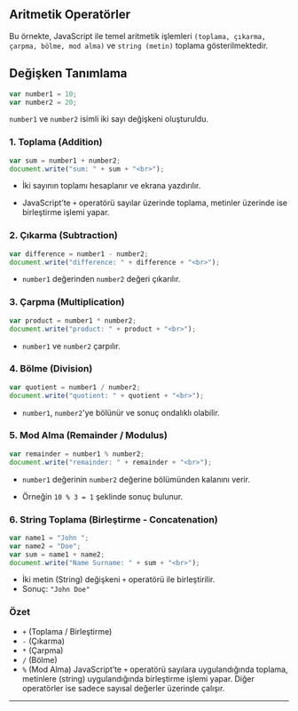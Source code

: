 ## Aritmetik Operatörler

Bu örnekte, JavaScript ile temel aritmetik işlemleri `(toplama, çıkarma, çarpma, bölme, mod alma)` ve `string (metin)` toplama gösterilmektedir.

## Değişken Tanımlama

```javascript
var number1 = 10;
var number2 = 20;

```

`number1` ve `number2` isimli iki sayı değişkeni oluşturuldu.

### 1. Toplama (Addition)

```javascript
var sum = number1 + number2;
document.write("sum: " + sum + "<br>");

```

- İki sayının toplamı hesaplanır ve ekrana yazdırılır.

- JavaScript’te `+` operatörü sayılar üzerinde toplama, metinler üzerinde ise birleştirme işlemi yapar.

### 2. Çıkarma (Subtraction)

```javascript
var difference = number1 - number2;
document.write("difference: " + difference + "<br>");

```

- `number1` değerinden `number2` değeri çıkarılır.

### 3. Çarpma (Multiplication)

```javascript
var product = number1 * number2;
document.write("product: " + product + "<br>");

```

- `number1` ve `number2` çarpılır.

### 4. Bölme (Division)

```javascript
var quotient = number1 / number2;
document.write("quotient: " + quotient + "<br>");

```

- `number1`, `number2`'ye bölünür ve sonuç ondalıklı olabilir.

### 5. Mod Alma (Remainder / Modulus)

```javascript
var remainder = number1 % number2;
document.write("remainder: " + remainder + "<br>");

```

- `number1` değerinin `number2` değerine bölümünden kalanını verir.

- Örneğin `10 % 3 = 1` şeklinde sonuç bulunur.

### 6. String Toplama (Birleştirme - Concatenation)

```javascript
var name1 = "John ";
var name2 = "Doe";
var sum = name1 + name2;
document.write("Name Surname: " + sum + "<br>");

```

- İki metin (String) değişkeni `+` operatörü ile birleştirilir.
- Sonuç: `"John Doe"`

### Özet
- `+` (Toplama / Birleştirme)
- `-` (Çıkarma)
- `*` (Çarpma)
- `/` (Bölme)
- `%` (Mod Alma)
JavaScript’te `+` operatörü sayılara uygulandığında toplama, metinlere (string) uygulandığında birleştirme işlemi yapar. Diğer operatörler ise sadece sayısal değerler üzerinde çalışır.

---
